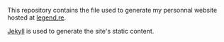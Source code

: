 This repository contains the file used to generate my personnal website hosted at [legend.re](https://legend.re/).

[Jekyll](https://jekyllrb.com/) is used to generate the site's static content.

